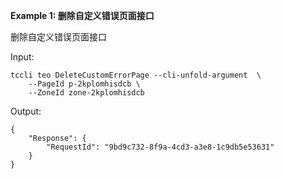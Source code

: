 **Example 1: 删除自定义错误页面接口**

删除自定义错误页面接口

Input: 

```
tccli teo DeleteCustomErrorPage --cli-unfold-argument  \
    --PageId p-2kplomhisdcb \
    --ZoneId zone-2kplomhisdcb
```

Output: 
```
{
    "Response": {
        "RequestId": "9bd9c732-8f9a-4cd3-a3e8-1c9db5e53631"
    }
}
```

